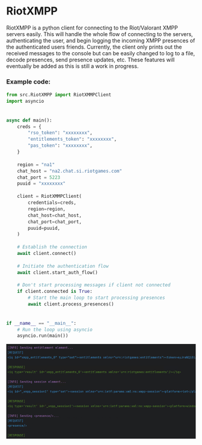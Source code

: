 # RiotXMPP
RiotXMPP is a python client for connecting to the Riot/Valorant XMPP servers easily. 
This will handle the whole flow of connecting to the servers, authenticating the user, and begin logging the incoming XMPP presences of the
authenticated users friends. Currently, the client only prints out the received messages to the console but can be easily changed to log to a file, decode presences, send presence updates, etc.
These features will eventually be added as this is still a work in progress. 

### Example code:

```python
from src.RiotXMPP import RiotXMMPClient
import asyncio


async def main():
    creds = {
        "rso_token": "xxxxxxxx",
        "entitlements_token": "xxxxxxxx",
        "pas_token": "xxxxxxxx",
    }

    region = "na1"
    chat_host = "na2.chat.si.riotgames.com"
    chat_port = 5223
    puuid = "xxxxxxxx"

    client = RiotXMMPClient(
        credentials=creds,
        region=region,
        chat_host=chat_host,
        chat_port=chat_port,
        puuid=puuid,
    )

    # Establish the connection
    await client.connect()

    # Initiate the authentication flow
    await client.start_auth_flow()

    # Don't start processing messages if client not connected
    if client.connected is True:
        # Start the main loop to start processing presences
        await client.process_presences()


if __name__ == "__main__":
    # Run the loop using asyncio
    asyncio.run(main())


```

![img.png](img.png)